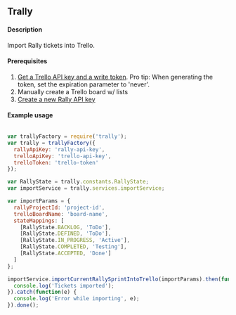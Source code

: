 ## Trally


#### Description

Import Rally tickets into Trello. 


#### Prerequisites

1. [Get a Trello API key and a write token](https://trello.com/app-key). Pro tip: When generating the token, set the expiration parameter to 'never'.
2. Manually create a Trello board w/ lists
3. [Create a new Rally API key](https://rally1.rallydev.com/login/accounts/index.html#/keys)


#### Example usage

```javascript

var trallyFactory = require('trally');
var trally = trallyFactory({
  rallyApiKey: 'rally-api-key',
  trelloApiKey: 'trello-api-key',
  trelloToken: 'trello-token'
});

var RallyState = trally.constants.RallyState;
var importService = trally.services.importService;

var importParams = {
  rallyProjectId: 'project-id',
  trelloBoardName: 'board-name',
  stateMappings: [
    [RallyState.BACKLOG, 'ToDo'],
    [RallyState.DEFINED, 'ToDo'],
    [RallyState.IN_PROGRESS, 'Active'],
    [RallyState.COMPLETED, 'Testing'],
    [RallyState.ACCEPTED, 'Done']
  ]
};

importService.importCurrentRallySprintIntoTrello(importParams).then(function() {
  console.log('Tickets imported');
}).catch(function(e) {
  console.log('Error while importing', e);
}).done();

```
